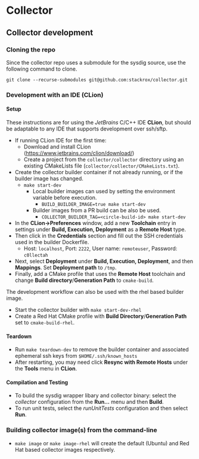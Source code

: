 # Collector

## Collector development

### Cloning the repo

Since the collector repo uses a submodule for the sysdig source, use
the following command to clone.

```
git clone --recurse-submodules git@github.com:stackrox/collector.git
```

### Development with an IDE (CLion)

#### Setup
These instructions are for using the *JetBrains* C/C++ IDE **CLion**, but should be adaptable to any IDE that supports development over ssh/sftp.
- If running CLion IDE for the first time:
  - Download and install CLion (https://www.jetbrains.com/clion/download/)
  - Create a project from the `collector/collector` directory using an existing CMakeLists file (`collector/collector/CMakeLists.txt`).
- Create the collector builder container if not already running, or if the builder image has changed.
  - `make start-dev`
    - Local builder images can used by setting the environment variable before execution.
      - `BUILD_BUILDER_IMAGE=true make start-dev`
    - Builder images from a PR build can be also be used.
      - `COLLECTOR_BUILDER_TAG=<circle-build-id> make start-dev`
- In the **CLion->Preferences** window, add a new **Toolchain** entry in settings under **Build, Execution, Deployment** as a **Remote Host** type.
- Then click in the **Credentials** section and fill out the SSH credentials used in the builder Dockerfile.
  - Host: `localhost`, Port: `2222`, User name: `remoteuser`, Password: `c0llectah`
- Next, select **Deployment** under **Build, Execution, Deployment**, and then **Mappings**. Set **Deployment path** to `/tmp`.
- Finally, add a CMake profile that uses the **Remote Host** toolchain and change **Build directory**/**Generation Path** to `cmake-build`.

The development workflow can also be used with the rhel based builder image.
  - Start the collector builder with `make start-dev-rhel`
  - Create a Red Hat CMake profile with **Build Directory**/**Generation Path** set to `cmake-build-rhel`.

#### Teardown
- Run `make teardown-dev` to remove the builder container and associated ephemeral ssh keys from `$HOME/.ssh/known_hosts`
- After restarting, you may need click **Resync with Remote Hosts** under the **Tools** menu in **CLion**.

#### Compilation and Testing
- To build the sysdig wrapper libary and collector binary: select the *collector* configuration from the **Run...** menu and then **Build**.
- To run unit tests, select the *runUnitTests* configuration and then select **Run**.

### Building collector image(s) from the command-line
- `make image` or `make image-rhel` will create the default (Ubuntu) and Red Hat based collector images respectively.




